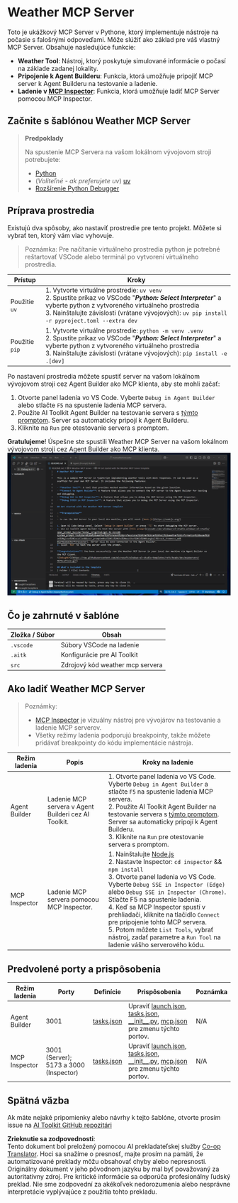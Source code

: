 <!--
CO_OP_TRANSLATOR_METADATA:
{
  "original_hash": "999c5e7623c1e2d5e5a07c2feb39eb67",
  "translation_date": "2025-06-10T06:36:40+00:00",
  "source_file": "10-StreamliningAIWorkflowsBuildingAnMCPServerWithAIToolkit/lab3/code/weather_mcp/README.md",
  "language_code": "sk"
}
-->
# Weather MCP Server

Toto je ukážkový MCP Server v Pythone, ktorý implementuje nástroje na počasie s falošnými odpoveďami. Môže slúžiť ako základ pre váš vlastný MCP Server. Obsahuje nasledujúce funkcie:

- **Weather Tool**: Nástroj, ktorý poskytuje simulované informácie o počasí na základe zadanej lokality.
- **Pripojenie k Agent Builderu**: Funkcia, ktorá umožňuje pripojiť MCP server k Agent Builderu na testovanie a ladenie.
- **Ladenie v [MCP Inspector](https://github.com/modelcontextprotocol/inspector)**: Funkcia, ktorá umožňuje ladiť MCP Server pomocou MCP Inspector.

## Začnite s šablónou Weather MCP Server

> **Predpoklady**
>
> Na spustenie MCP Servera na vašom lokálnom vývojovom stroji potrebujete:
>
> - [Python](https://www.python.org/)
> - (*Voliteľné - ak preferujete uv*) [uv](https://github.com/astral-sh/uv)
> - [Rozšírenie Python Debugger](https://marketplace.visualstudio.com/items?itemName=ms-python.debugpy)

## Príprava prostredia

Existujú dva spôsoby, ako nastaviť prostredie pre tento projekt. Môžete si vybrať ten, ktorý vám viac vyhovuje.

> Poznámka: Pre načítanie virtuálneho prostredia python je potrebné reštartovať VSCode alebo terminál po vytvorení virtuálneho prostredia.

| Prístup | Kroky |
| -------- | ----- |
| Použitie `uv` | 1. Vytvorte virtuálne prostredie: `uv venv` <br>2. Spustite príkaz vo VSCode "***Python: Select Interpreter***" a vyberte python z vytvoreného virtuálneho prostredia <br>3. Nainštalujte závislosti (vrátane vývojových): `uv pip install -r pyproject.toml --extra dev` |
| Použitie `pip` | 1. Vytvorte virtuálne prostredie: `python -m venv .venv` <br>2. Spustite príkaz vo VSCode "***Python: Select Interpreter***" a vyberte python z vytvoreného virtuálneho prostredia<br>3. Nainštalujte závislosti (vrátane vývojových): `pip install -e .[dev]` |

Po nastavení prostredia môžete spustiť server na vašom lokálnom vývojovom stroji cez Agent Builder ako MCP klienta, aby ste mohli začať:
1. Otvorte panel ladenia vo VS Code. Vyberte `Debug in Agent Builder` alebo stlačte `F5` na spustenie ladenia MCP servera.
2. Použite AI Toolkit Agent Builder na testovanie servera s [týmto promptom](../../../../../../../../../../../open_prompt_builder). Server sa automaticky pripojí k Agent Builderu.
3. Kliknite na `Run` pre otestovanie servera s promptom.

**Gratulujeme**! Úspešne ste spustili Weather MCP Server na vašom lokálnom vývojovom stroji cez Agent Builder ako MCP klienta.  
![DebugMCP](https://raw.githubusercontent.com/microsoft/windows-ai-studio-templates/refs/heads/dev/mcpServers/mcp_debug.gif)

## Čo je zahrnuté v šablóne

| Zložka / Súbor | Obsah |
| -------------- | ------ |
| `.vscode` | Súbory VSCode na ladenie |
| `.aitk` | Konfigurácie pre AI Toolkit |
| `src` | Zdrojový kód weather mcp servera |

## Ako ladiť Weather MCP Server

> Poznámky:
> - [MCP Inspector](https://github.com/modelcontextprotocol/inspector) je vizuálny nástroj pre vývojárov na testovanie a ladenie MCP serverov.
> - Všetky režimy ladenia podporujú breakpointy, takže môžete pridávať breakpointy do kódu implementácie nástroja.

| Režim ladenia | Popis | Kroky na ladenie |
| ------------- | ------ | ----------------- |
| Agent Builder | Ladenie MCP servera v Agent Builderi cez AI Toolkit. | 1. Otvorte panel ladenia vo VS Code. Vyberte `Debug in Agent Builder` a stlačte `F5` na spustenie ladenia MCP servera.<br>2. Použite AI Toolkit Agent Builder na testovanie servera s [týmto promptom](../../../../../../../../../../../open_prompt_builder). Server sa automaticky pripojí k Agent Builderu.<br>3. Kliknite na `Run` pre otestovanie servera s promptom. |
| MCP Inspector | Ladenie MCP servera pomocou MCP Inspector. | 1. Nainštalujte [Node.js](https://nodejs.org/)<br>2. Nastavte Inspector: `cd inspector` && `npm install` <br>3. Otvorte panel ladenia vo VS Code. Vyberte `Debug SSE in Inspector (Edge)` alebo `Debug SSE in Inspector (Chrome)`. Stlačte F5 na spustenie ladenia.<br>4. Keď sa MCP Inspector spustí v prehliadači, kliknite na tlačidlo `Connect` pre pripojenie tohto MCP servera.<br>5. Potom môžete `List Tools`, vybrať nástroj, zadať parametre a `Run Tool` na ladenie vášho serverového kódu.<br> |

## Predvolené porty a prispôsobenia

| Režim ladenia | Porty | Definície | Prispôsobenia | Poznámka |
| ------------- | ----- | --------- | ------------- | -------- |
| Agent Builder | 3001 | [tasks.json](../../../../../../10-StreamliningAIWorkflowsBuildingAnMCPServerWithAIToolkit/lab3/code/weather_mcp/.vscode/tasks.json) | Upraviť [launch.json](../../../../../../10-StreamliningAIWorkflowsBuildingAnMCPServerWithAIToolkit/lab3/code/weather_mcp/.vscode/launch.json), [tasks.json](../../../../../../10-StreamliningAIWorkflowsBuildingAnMCPServerWithAIToolkit/lab3/code/weather_mcp/.vscode/tasks.json), [\_\_init\_\_.py](../../../../../../10-StreamliningAIWorkflowsBuildingAnMCPServerWithAIToolkit/lab3/code/weather_mcp/src/__init__.py), [mcp.json](../../../../../../10-StreamliningAIWorkflowsBuildingAnMCPServerWithAIToolkit/lab3/code/weather_mcp/.aitk/mcp.json) pre zmenu týchto portov. | N/A |
| MCP Inspector | 3001 (Server); 5173 a 3000 (Inspector) | [tasks.json](../../../../../../10-StreamliningAIWorkflowsBuildingAnMCPServerWithAIToolkit/lab3/code/weather_mcp/.vscode/tasks.json) | Upraviť [launch.json](../../../../../../10-StreamliningAIWorkflowsBuildingAnMCPServerWithAIToolkit/lab3/code/weather_mcp/.vscode/launch.json), [tasks.json](../../../../../../10-StreamliningAIWorkflowsBuildingAnMCPServerWithAIToolkit/lab3/code/weather_mcp/.vscode/tasks.json), [\_\_init\_\_.py](../../../../../../10-StreamliningAIWorkflowsBuildingAnMCPServerWithAIToolkit/lab3/code/weather_mcp/src/__init__.py), [mcp.json](../../../../../../10-StreamliningAIWorkflowsBuildingAnMCPServerWithAIToolkit/lab3/code/weather_mcp/.aitk/mcp.json) pre zmenu týchto portov. | N/A |

## Spätná väzba

Ak máte nejaké pripomienky alebo návrhy k tejto šablóne, otvorte prosím issue na [AI Toolkit GitHub repozitári](https://github.com/microsoft/vscode-ai-toolkit/issues)

**Zrieknutie sa zodpovednosti**:  
Tento dokument bol preložený pomocou AI prekladateľskej služby [Co-op Translator](https://github.com/Azure/co-op-translator). Hoci sa snažíme o presnosť, majte prosím na pamäti, že automatizované preklady môžu obsahovať chyby alebo nepresnosti. Originálny dokument v jeho pôvodnom jazyku by mal byť považovaný za autoritatívny zdroj. Pre kritické informácie sa odporúča profesionálny ľudský preklad. Nie sme zodpovední za akékoľvek nedorozumenia alebo nesprávne interpretácie vyplývajúce z použitia tohto prekladu.